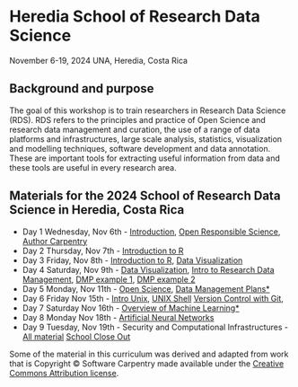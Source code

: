 
# Heredia School of Research Data Science 
November 6-19, 2024
UNA, Heredia, Costa Rica

## Background and purpose 
The goal of this workshop is to train researchers in Research Data Science (RDS). RDS refers to the principles and practice of Open Science and research data management and curation, the use of a range of data platforms and infrastructures, large scale analysis, statistics, visualization and modelling techniques, software development and data annotation. These are important tools for extracting useful information from data and these tools are useful in every research area. 

## Materials for the 2024 School of Research Data Science in Heredia, Costa Rica

   * Day 1 Wednesday, Nov 6th - [Introduction]( ), [Open Responsible Science](OpenResponsibleScience), [Author Carpentry](Author_carpentry)
   * Day 2 Thursday, Nov 7th - [Introduction to R](R) 
   * Day 3 Friday, Nov 8th - [Introduction to R](R), [Data Visualization](https://github.com/CODATA-RDA-DataScienceSchools/Materials/tree/master/docs/DataHeredia2024/DataVisualization)
   * Day 4 Saturday, Nov 9th - [Data Visualization](https://github.com/CODATA-RDA-DataScienceSchools/Materials/tree/master/docs/DataHeredia2024/DataVisualization), [Intro to Research Data Management]( ), [DMP example 1]( ), [DMP example 2]( )
   * Day 5 Monday, Nov 11th - [Open Science]( ), [Data Management Plans*]( )
   * Day 6 Friday Nov 15th - [Intro Unix]( ), [UNIX Shell]( ) [Version Control with Git]( ), 
   * Day 7 Saturday Nov 16th - [Overview of Machine Learning*]( )
   * Day 8 Monday Nov 18th - [Artificial Neural Networks]( )
   * Day 9 Tuesday, Nov 19th - Security and Computational Infrastructures - [All material]( ) [School Close Out]()

Some of the material in this curriculum was derived and adapted from work that is Copyright © Software Carpentry made available under the [Creative Commons Attribution license](https://creativecommons.org/licenses/by/4.0/). 
